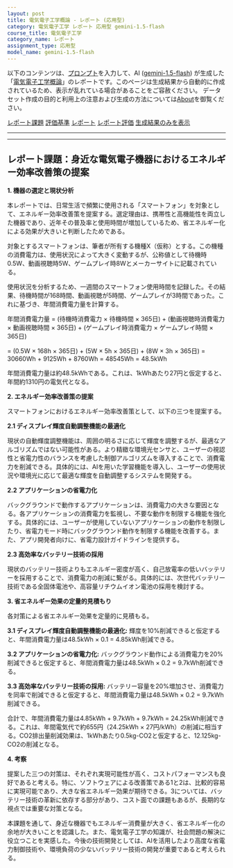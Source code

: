 ```yaml
---
layout: post
title: 電気電子工学概論 - レポート (応用型)
category: 電気電子工学 レポート 応用型 gemini-1.5-flash
course_title: 電気電子工学
category_name: レポート
assignment_type: 応用型
model_name: gemini-1.5-flash
---
```


以下のコンテンツは、[プロンプト](http://127.0.0.1:8000/generated/電気電子工学/gemini-1.5-flash/prompt_レポート-応用型.md)を入力して、AI ([gemini-1.5-flash](contents/gemini-1.5-flash)) が生成した「[電気電子工学概論](/contents/電気電子工学/)」のレポートです。このページは生成結果から自動的に作成されているため、表示が乱れている場合があることをご容赦ください。
データセット作成の目的と利用上の注意および生成の方法については[About](/About)を御覧ください。

[レポート課題](../レポート課題-応用型)
[評価基準](../評価基準-応用型)
[レポート](../レポート-応用型)
[レポート評価](../レポート評価-応用型)
[生成結果のみを表示](http://127.0.0.1:8000/generated/電気電子工学/gemini-1.5-flash/レポート-応用型.md)
  

***
***
  
## レポート課題：身近な電気電子機器におけるエネルギー効率改善策の提案

**1. 機器の選定と現状分析**

本レポートでは、日常生活で頻繁に使用される「スマートフォン」を対象として、エネルギー効率改善策を提案する。選定理由は、携帯性と高機能性を両立した機器であり、近年その普及率と使用時間が増加しているため、省エネルギー化による効果が大きいと判断したためである。

対象とするスマートフォンは、筆者が所有する機種X（仮称）とする。この機種の消費電力は、使用状況によって大きく変動するが、公称値として待機時0.5W、動画視聴時5W、ゲームプレイ時8Wとメーカーサイトに記載されている。

使用状況を分析するため、一週間のスマートフォン使用時間を記録した。その結果、待機時間が168時間、動画視聴が5時間、ゲームプレイが3時間であった。これに基づき、年間消費電力量を計算する。

年間消費電力量 = (待機時消費電力 × 待機時間 × 365日) + (動画視聴時消費電力 × 動画視聴時間 × 365日) + (ゲームプレイ時消費電力 × ゲームプレイ時間 × 365日)

= (0.5W × 168h × 365日) + (5W × 5h × 365日) + (8W × 3h × 365日) 
= 30660Wh + 9125Wh + 8760Wh = 48545Wh = 48.5kWh

年間消費電力量は約48.5kWhである。これは、1kWhあたり27円と仮定すると、年間約1310円の電気代となる。


**2. エネルギー効率改善策の提案**

スマートフォンにおけるエネルギー効率改善策として、以下の三つを提案する。

**2.1 ディスプレイ輝度自動調整機能の最適化**

現状の自動輝度調整機能は、周囲の明るさに応じて輝度を調整するが、最適なアルゴリズムではない可能性がある。より精緻な環境光センサと、ユーザーの視認性と省電力性のバランスを考慮した制御アルゴリズムを導入することで、消費電力を削減できる。具体的には、AIを用いた学習機能を導入し、ユーザーの使用状況や環境光に応じて最適な輝度を自動調整するシステムを開発する。

**2.2 アプリケーションの省電力化**

バックグラウンドで動作するアプリケーションは、消費電力の大きな要因となる。各アプリケーションの消費電力を監視し、不要な動作を制限する機能を強化する。具体的には、ユーザーが使用していないアプリケーションの動作を制限したり、省電力モード時にバックグラウンド動作を制限する機能を改善する。また、アプリ開発者向けに、省電力設計ガイドラインを提供する。

**2.3 高効率なバッテリー技術の採用**

現状のバッテリー技術よりもエネルギー密度が高く、自己放電率の低いバッテリーを採用することで、消費電力の削減に繋がる。具体的には、次世代バッテリー技術である全固体電池や、高容量リチウムイオン電池の採用を検討する。


**3. 省エネルギー効果の定量的見積もり**

各対策による省エネルギー効果を定量的に見積もる。

**3.1 ディスプレイ輝度自動調整機能の最適化:**  輝度を10%削減できると仮定すると、年間消費電力量は48.5kWh × 0.1 = 4.85kWh削減できる。

**3.2 アプリケーションの省電力化:** バックグラウンド動作による消費電力を20%削減できると仮定すると、年間消費電力量は48.5kWh × 0.2 = 9.7kWh削減できる。

**3.3 高効率なバッテリー技術の採用:** バッテリー容量を20%増加させ、消費電力を同率で削減できると仮定すると、年間消費電力量は48.5kWh × 0.2 = 9.7kWh削減できる。

合計で、年間消費電力量は4.85kWh + 9.7kWh + 9.7kWh = 24.25kWh削減できる。これは、年間電気代で約655円（24.25kWh × 27円/kWh）の削減に相当する。CO2排出量削減効果は、1kWhあたり0.5kg-CO2と仮定すると、12.125kg-CO2の削減となる。


**4. 考察**

提案した三つの対策は、それぞれ実現可能性が高く、コストパフォーマンスも良好であると考える。特に、ソフトウェアによる改善策である1と2は、比較的容易に実現可能であり、大きな省エネルギー効果が期待できる。3については、バッテリー技術の革新に依存する部分があり、コスト面での課題もあるが、長期的な視点では重要な対策となる。

本課題を通して、身近な機器でもエネルギー消費量が大きく、省エネルギー化の余地が大きいことを認識した。また、電気電子工学の知識が、社会問題の解決に役立つことを実感した。今後の技術開発としては、AIを活用したより高度な省電力制御技術や、環境負荷の少ないバッテリー技術の開発が重要であると考えられる。
